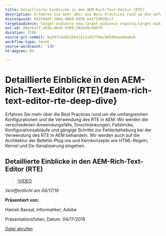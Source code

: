 ```yaml
---
title: Detaillierte Einblicke in den AEM-Rich-Text-Editor (RTE)
description: Erfahren Sie mehr über die Best Practices rund um die umfangreichen Konfigurationen und die Verwendung des RTE in AEM. Wir werden die verschiedenen Anwendungsfälle, Einschränkungen, Fallstricke, Konfigurationsabläufe und gängige Schritte zur Fehlerbehebung bei der Verwendung des RTE in AEM behandeln. Wir werden auch auf die Architektur der Befehls-Plug-ins und Kernkonzepte wie HTML-Regeln, Kernel und De-Serialisierung eingehen.
discoiquuid: d4220ddf-360a-4068-9558-b42f29038cc7
targetaudience: target-audience new;target-audience ongoing;target-audience upgrader
exl-id: d6ecba7f-e82b-4b26-9769-392449c9d070
duration: 3186
source-git-commit: 9a297cda953d4414131657f9ac84580aea0eabeb
workflow-type: tm+mt
source-wordcount: '136'
ht-degree: 0%

---
```


# Detaillierte Einblicke in den AEM-Rich-Text-Editor (RTE){#aem-rich-text-editor-rte-deep-dive}

Erfahren Sie mehr über die Best Practices rund um die umfangreichen Konfigurationen und die Verwendung des RTE in AEM. Wir werden die verschiedenen Anwendungsfälle, Einschränkungen, Fallstricke, Konfigurationsabläufe und gängige Schritte zur Fehlerbehebung bei der Verwendung des RTE in AEM behandeln. Wir werden auch auf die Architektur der Befehls-Plug-ins und Kernkonzepte wie HTML-Regeln, Kernel und De-Serialisierung eingehen.

## Detaillierte Einblicke in den AEM-Rich-Text-Editor (RTE)

>[!VIDEO](https://video.tv.adobe.com/v/27087/?quality=9)

*Veröffentlicht am 04/17/19*

**Präsentiert von:**

Hanish Bansal, Informatiker, Adobe

Präsentationsfolien, Datum: 04/17/2019

[Datei abrufen](assets/aem-gems-aem-rte-04172019.pdf)
